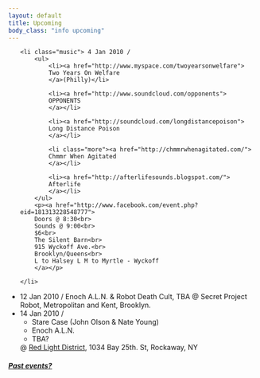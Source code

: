 ```yaml
---
layout: default
title: Upcoming 
body_class: "info upcoming"
---
```

<ul class="classed root">

    <li class="music"> 4 Jan 2010 /
        <ul>
            <li><a href="http://www.myspace.com/twoyearsonwelfare">
            Two Years On Welfare 
            </a>(Philly)</li>

            <li><a href="http://www.soundcloud.com/opponents">
            OPPONENTS 
            </a></li>

            <li><a href="http://soundcloud.com/longdistancepoison">
            Long Distance Poison
            </a></li>

            <li class="more"><a href="http://chmmrwhenagitated.com/">
            Chmmr When Agitated
            </a></li>

            <li><a href="http://afterlifesounds.blogspot.com/">
            Afterlife
            </a></li>
        </ul>
        <p><a href="http://www.facebook.com/event.php?eid=181313228548777">
        Doors @ 8:30<br>
        Sounds @ 9:00<br>
        $6<br>
        The Silent Barn<br>
        915 Wyckoff Ave.<br>
        Brooklyn/Queens<br>
        L to Halsey L M to Myrtle - Wyckoff
        </a></p>

    </li>
   <li class="music&amp;video">12 Jan 2010 /
   <span class="more">Enoch A.L.N.</span> &amp; Robot Death Cult, <!-- Extreme Mercy??? --> TBA
        @ Secret Project Robot,
        Metropolitan and Kent, Brooklyn.
    </li>
   <li class="music">14 Jan 2010 / 
        <ul>
            <li>Stare Case (John Olson &amp; Nate Young)</li>
            <li class="more">Enoch A.L.N.</li>
            <li>TBA?</li>
        </ul>
        @ <a href="http://rockawayredlight.blogspot.com/">Red Light District</a>, 1034 Bay 25th. St, Rockaway, NY
   </li>
</ul>
<h5><a href="chronology.html">Past events?</a></h5>
